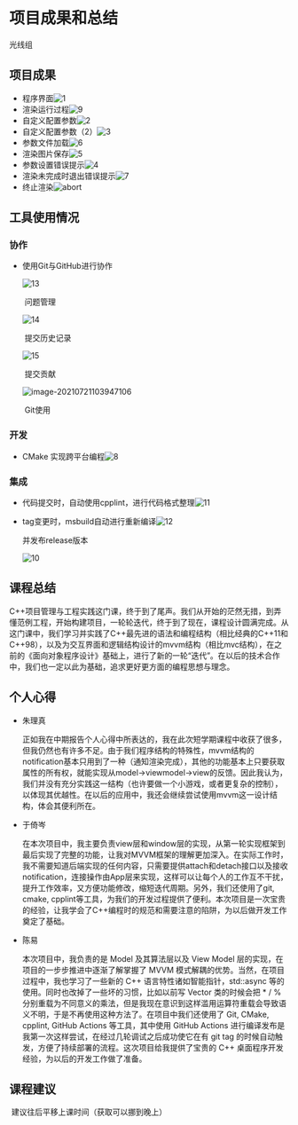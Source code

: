 # 项目成果和总结

光线组

## 项目成果

- 程序界面![1](result/1.PNG)
- 渲染运行过程![9](result/9.PNG)
- 自定义配置参数![2](result/2.PNG)
- 自定义配置参数（2）![3](result/3.PNG)
- 参数文件加载![6](result/6.PNG)
- 渲染图片保存![5](result/5.PNG)
- 参数设置错误提示![4](result/4.PNG)
- 渲染未完成时退出错误提示![7](result/7.PNG)
- 终止渲染![abort](result/abort.PNG)

## 工具使用情况

### 协作

- 使用Git与GitHub进行协作

  ![13](result/13.PNG)

  ​                                                                        问题管理

  ![14](result/14.PNG)

  ​                                                                 提交历史记录

  ![15](result/15.PNG)

  ​                                                                      提交贡献

  ![image-20210721103947106](result/image-20210721103947106.png)

  ​                                                                     Git使用

### 开发

- CMake 实现跨平台编程![8](result/8.PNG)

### 集成

- 代码提交时，自动使用cpplint，进行代码格式整理![11](result/11.PNG)

- tag变更时，msbuild自动进行重新编译![12](result/12.PNG)

  并发布release版本

  ![10](result/10.PNG)

## 课程总结

​		C++项目管理与工程实践这门课，终于到了尾声。我们从开始的茫然无措，到弄懂范例工程，开始构建项目，一轮轮迭代，终于到了现在，课程设计圆满完成。从这门课中，我们学习并实践了C++最先进的语法和编程结构（相比经典的C++11和C++98），以及为交互界面和逻辑结构设计的mvvm结构（相比mvc结构），在之前的《面向对象程序设计》基础上，进行了新的一轮“迭代”。在以后的技术合作中，我们也一定以此为基础，追求更好更方面的编程思想与理念。

## 个人心得

- 朱理真

  正如我在中期报告个人心得中所表达的，我在此次短学期课程中收获了很多，但我仍然也有许多不足。由于我们程序结构的特殊性，mvvm结构的notification基本只用到了一种（通知渲染完成），其他的功能基本上只要获取属性的所有权，就能实现从model->viewmodel->view的反馈。因此我认为，我们并没有充分实践这一结构（也许要做一个小游戏，或者更复杂的控制），以体现其优越性。在以后的应用中，我还会继续尝试使用mvvm这一设计结构，体会其便利所在。

- 于倚岑

  在本次项目中，我主要负责view层和window层的实现，从第一轮实现框架到最后实现了完整的功能，让我对MVVM框架的理解更加深入。在实际工作时，我不需要知道后端实现的任何内容，只需要提供attach和detach接口以及接收notification，连接操作由App层来实现，这样可以让每个人的工作互不干扰，提升工作效率，又方便功能修改，缩短迭代周期。另外，我们还使用了git, cmake, cpplint等工具，为我们的开发过程提供了便利。本次项目是一次宝贵的经验，让我学会了C++编程时的规范和需要注意的陷阱，为以后做开发工作奠定了基础。

- 陈易

  本次项目中，我负责的是 Model 及其算法层以及 View Model 层的实现，在项目的一步步推进中逐渐了解掌握了 MVVM 模式解耦的优势。当然，在项目过程中，我也学习了一些新的 C++ 语言特性诸如智能指针，std::async 等的使用。同时也改掉了一些坏的习惯，比如以前写 Vector 类的时候会把 * / % 分别重载为不同意义的乘法，但是我现在意识到这样滥用运算符重载会导致语义不明，于是不再使用这种方法了。在项目中我们还使用了 Git, CMake, cpplint, GitHub Actions 等工具，其中使用 GitHub Actions 进行编译发布是我第一次这样尝试，在经过几轮调试之后成功使它在有 git tag 的时候自动触发，方便了持续部署的流程。这次项目给我提供了宝贵的 C++ 桌面程序开发经验，为以后的开发工作做了准备。

## 课程建议

​	建议往后平移上课时间（获取可以挪到晚上）

​	

